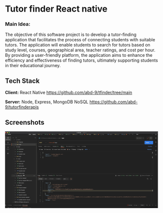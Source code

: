 
# Tutor finder React native

### Main Idea: 
The objective of this software project is to develop a tutor-finding application that facilitates the process of connecting students with suitable tutors. The application will enable students to search for tutors based on study level, courses, geographical area, teacher ratings, and cost per hour. By providing a user-friendly platform, the application aims to enhance the efficiency and effectiveness of finding tutors, ultimately supporting students in their educational journey.




## Tech Stack

**Client:** React Native
https://github.com/abd-9/tfinder/tree/main

**Server:** Node, Express, MongoDB NoSQL
https://github.com/abd-9/tutorfinderapis
## Screenshots
![Watch the video](https://github.com/abd-9/tfinder/blob/main/Public/Screenshot%202024-04-25%20at%209.42.45%20PM.png?raw=true)
